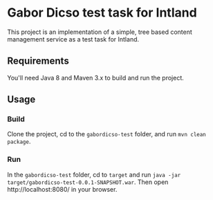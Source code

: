 # Gabor Dicso test task for Intland
This project is an implementation of a simple, tree based content management service as a test task for Intland.
## Requirements
You'll need Java 8 and Maven 3.x to build and run the project.
## Usage
### Build
Clone the project, cd to the `gabordicso-test` folder, and run `mvn clean package`.
### Run
In the `gabordicso-test` folder, cd to `target` and run `java -jar target/gabordicso-test-0.0.1-SNAPSHOT.war`. Then open http://localhost:8080/ in your browser.
